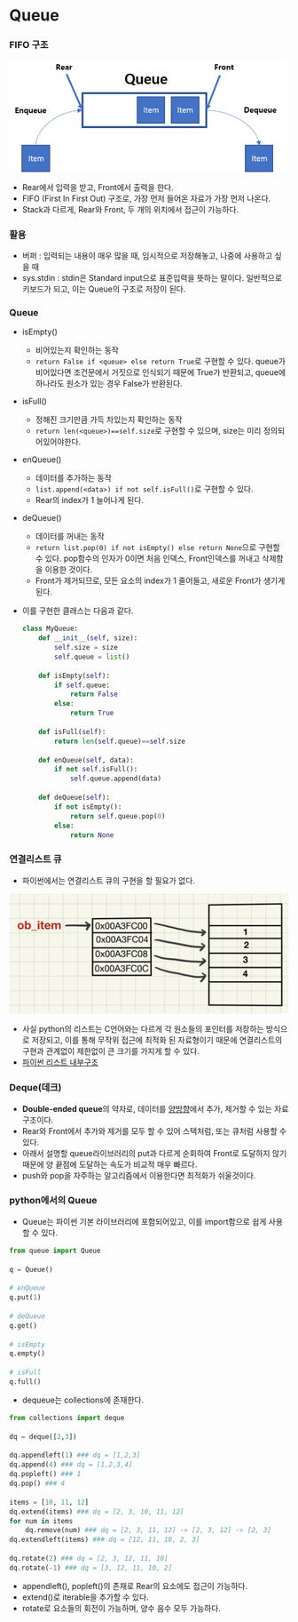 # Queue

### FIFO 구조

![img](Queue.assets/9929C0495C932BB115.png)

- Rear에서 입력을 받고, Front에서 출력을 한다.
- FIFO (First In First Out) 구조로, 가장 먼저 들어온 자료가 가장 먼저 나온다.
- Stack과 다르게, Rear와 Front, 두 개의 위치에서 접근이 가능하다.



### 활용

- 버퍼 : 입력되는 내용이 매우 많을 때, 임시적으로 저장해놓고, 나중에 사용하고 싶을 때
- sys.stdin : stdin은 Standard input으로 표준입력을 뜻하는 말이다. 일반적으로 키보드가 되고, 이는 Queue의 구조로 저장이 된다.



### Queue

- isEmpty()
  - 비어있는지 확인하는 동작
  - `return False if <queue> else return True`로 구현할 수 있다. queue가 비어있다면 조건문에서 거짓으로 인식되기 때문에 True가 반환되고, queue에 하나라도 원소가 있는 경우 False가 반환된다.
- isFull()
  - 정해진 크기만큼 가득 차있는지 확인하는 동작
  - `return len(<queue>)==self.size`로 구현할 수 있으며, size는 미리 정의되어있어야한다.

- enQueue()
  - 데이터를 추가하는 동작
  - `list.append(<data>) if not self.isFull()`로 구현할 수 있다.
  - Rear의 index가 1 늘어나게 된다.
- deQueue()
  - 데이터를 꺼내는 동작
  - `return list.pop(0) if not isEmpty() else return None`으로 구현할 수 있다. pop함수의 인자가 0이면 처음 인덱스, Front인덱스를 꺼내고 삭제함을 이용한 것이다.
  - Front가 제거되므로, 모든 요소의 index가 1 줄어들고, 새로운 Front가 생기게 된다.

- 이를 구현한 클래스는 다음과 같다.

  ```python
  class MyQueue:
      def __init__(self, size):
          self.size = size
          self.queue = list()
          
      def isEmpty(self):
          if self.queue:
              return False
          else:
              return True
         
      def isFull(self):
          return len(self.queue)==self.size
      
      def enQueue(self, data):
          if not self.isFull():
              self.queue.append(data)
      
      def deQueue(self):
          if not isEmpty():
              return self.queue.pop(0)
          else:
              return None
  ```



### 연결리스트 큐

- 파이썬에서는 연결리스트 큐의 구현을 할 필요가 없다.

![img](Queue.assets/1BakZvzVaB1CYRX7xAqRY5w.png)

- 사실 python의 리스트는 C언어와는 다르게 각 원소들의 포인터를 저장하는 방식으로 저장되고, 이를 통해 무작위 접근에 최적화 된 자료형이기 때문에 연결리스트의 구현과 관계없이 제한없이 큰 크기를 가지게 할 수 있다.
- [파이썬 리스트 내부구조](https://seoyeonhwng.medium.com/%ED%8C%8C%EC%9D%B4%EC%8D%AC-%EB%A6%AC%EC%8A%A4%ED%8A%B8-%EB%82%B4%EB%B6%80-%EA%B5%AC%EC%A1%B0-f04847b58286)



### Deque(데크)

- **Double-ended queue**의 약자로, 데이터를 <ins>양방향</ins>에서 추가, 제거할 수 있는 자료구조이다.
- Rear와 Front에서 추가와 제거를 모두 할 수 있어 스택처럼, 또는 큐처럼 사용할 수 있다.
- 아래서 설명할 queue라이브러리의 put과 다르게 순회하여 Front로 도달하지 않기 때문에 양 끝점에 도달하는 속도가 비교적 매우 빠르다.
- push와 pop을 자주하는 알고리즘에서 이용한다면 최적화가 쉬울것이다.



### python에서의 Queue

- Queue는 파이썬 기본 라이브러리에 포함되어있고, 이를 import함으로 쉽게 사용할 수 있다.

```python
from queue import Queue

q = Queue()

# enQueue
q.put(1)

# deQueue
q.get()

# isEmpty
q.empty()

# isFull
q.full()
```



- dequeue는 collections에 존재한다.

```python
from collections import deque

dq = deque([2,3])

dq.appendleft(1) ### dq = [1,2,3]
dq.append(4) ### dq = [1,2,3,4]
dq.popleft() ### 1
dq.pop() ### 4

items = [10, 11, 12]
dq.extend(items) ### dq = [2, 3, 10, 11, 12]
for num in items
	dq.remove(num) ### dq = [2, 3, 11, 12] -> [2, 3, 12] -> [2, 3]
dq.extendleft(items) ### dq = [12, 11, 10, 2, 3]

dq.rotate(2) ### dq = [2, 3, 12, 11, 10]
dq.rotate(-1) ### dq = [3, 12, 11, 10, 2]
```

- appendleft(), popleft()의 존재로 Rear의 요소에도 접근이 가능하다.
- extend()로 iterable을 추가할 수 있다.
- rotate로 요소들의 회전이 가능하며, 양수 음수 모두 가능하다.









